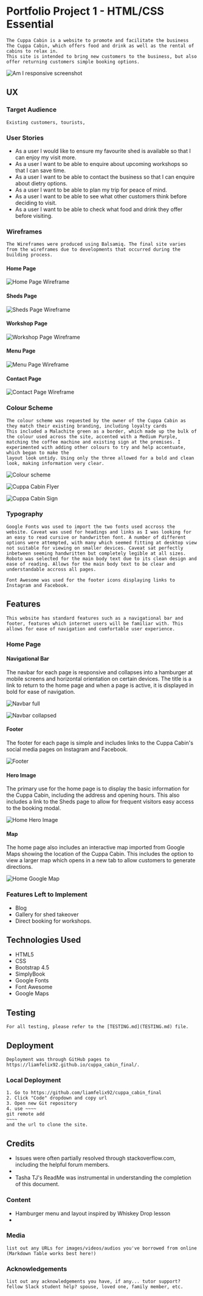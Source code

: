 # Portfolio Project 1 - HTML/CSS Essential
    The Cuppa Cabin is a website to promote and facilitate the business The Cuppa Cabin, which offers food and drink as well as the rental of cabins to relax in.
    This site is intended to bring new customers to the business, but also offer returning customers simple booking options. 
    
   ![Am I responsive screenshot](/assets/readme/responsive.JPG)
## UX
    
### Target Audience
    Existing customers, tourists, 

### User Stories
   * As a user I would like to ensure my favourite shed is available so that I can enjoy my visit more. 
   * As a user I want to be able to enquire about upcoming workshops so that I can save time. 
   * As a user I want to be able to contact the business so that I can enquire about dietry options. 
   * As a user I want to be able to plan my trip for peace of mind. 
   * As a user I want to be able to see what other customers think before deciding to visit. 
   * As a user I want to be able to check what food and drink they offer before visiting. 

### Wireframes
    The Wireframes were produced using Balsamiq. The final site varies from the wireframes due to developments that occurred during the building process.

#### Home Page
![Home Page Wireframe](/assets/readme/Homepage.png)
#### Sheds Page
![Sheds Page Wireframe](/assets/readme/Sheds.png)
#### Workshop Page
![Workshop Page Wireframe](/assets/readme/Workshops.png)
#### Menu Page
![Menu Page Wireframe](/assets/readme/Menu.png)
#### Contact Page
![Contact Page Wireframe](/assets/readme/Contact.png)

### Colour Scheme
    The colour scheme was requested by the owner of the Cuppa Cabin as they match their existing branding, including loyalty cards
    This included a Malachite green as a border, which made up the bulk of the colour used across the site, accented with a Medium Purple,
    matching the coffee machine and existing sign at the premises. I experimented with adding other colours to try and help accentuate, which began to make the 
    layout look untidy. Using only the three allowed for a bold and clean look, making information very clear. 

![Colour scheme](/assets/readme/colours.JPG)

![Cuppa Cabin Flyer](/assets/readme/flyers.JPG)

![Cuppa Cabin Sign](/assets/readme/sign.JPG)

### Typography
    Google Fonts was used to import the two fonts used accross the website. Caveat was used for headings and links as I was looking for an easy to read cursive or handwritten font. A number of different options were attempted, with many which seemed fitting at desktop view not suitable for viewing on smaller devices. Caveat sat perfectly inbetween seeming handwritten but completely legible at all sizes.  Roboto was selected for the main body text due to its clean design and ease of reading. Allows for the main body text to be clear and understandable accross all pages. 

    Font Awesome was used for the footer icons displaying links to Instagram and Facebook. 

## Features
    This website has standard features such as a navigational bar and footer, features which internet users will be familiar with. This allows for ease of navigation and comfortable user experience. 


### Home Page

#### Navigational Bar

The navbar for each page is responsive and collapses into a hamburger at mobile screens and horizontal orientation on certain devices. The title is a link to return to the home page and when a page is active, it is displayed in bold for ease of navigation. 

![Navbar full](/assets/readme/navbar-desktop.JPG)

![Navbar collapsed](/assets/readme/navbar-collapsed.JPG)

#### Footer

The footer for each page is simple and includes links to the Cuppa Cabin's social media pages on Instagram and Facebook. 

![Footer](/assets/readme/footer.JPG)

#### Hero Image

The primary use for the home page is to display the basic information for the Cuppa Cabin, including the address and opening hours. This also includes a link to the Sheds page to allow for frequent visitors easy access to the booking modal. 

![Home Hero Image](/assets/readme/hero-image.JPG)

#### Map

The home page also includes an interactive map imported from Google Maps showing the location of the Cuppa Cabin. This includes the option to view a larger map which opens in a new tab to allow customers to generate directions. 

![Home Google Map](/assets/readme/google-map.JPG)

### Features Left to Implement
* Blog 
* Gallery for shed takeover
* Direct booking for workshops.
## Technologies Used
* HTML5
* CSS 
* Bootstrap 4.5
* SimplyBook 
* Google Fonts
* Font Awesome
* Google Maps

## Testing
    For all testing, please refer to the [TESTING.md](TESTING.md) file.
## Deployment
    Deployment was through GitHub pages to https://liamfelix92.github.io/cuppa_cabin_final/.
### Local Deployment
    1. Go to https://github.com/liamfelix92/cuppa_cabin_final
    2. Click "Code" dropdown and copy url 
    3. Open new Git repository 
    4. use ~~~~
    git remote add
    ~~~~ 
    and the url to clone the site. 
## Credits
* Issues were often partially resolved through stackoverflow.com, including the helpful forum members. 
* 
* Tasha TJ's ReadMe was instrumental in understanding the completion of this document. 
### Content
* Hamburger menu and layout inspired by Whiskey Drop lesson
* 
### Media
    list out any URLs for images/videos/audios you've borrowed from online (Markdown Table works best here!)
### Acknowledgements
    list out any acknowledgements you have, if any... tutor support? fellow Slack student help? spouse, loved one, family member, etc.
